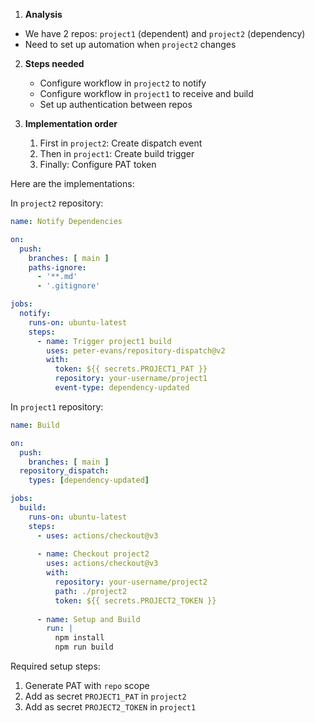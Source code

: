1. **Analysis**
- We have 2 repos: `project1` (dependent) and `project2` (dependency)
- Need to set up automation when `project2` changes
  
2. **Steps needed**
   - Configure workflow in `project2` to notify
   - Configure workflow in `project1` to receive and build
   - Set up authentication between repos

3. **Implementation order**
   1. First in `project2`: Create dispatch event
   2. Then in `project1`: Create build trigger
   3. Finally: Configure PAT token

Here are the implementations:

In `project2` repository:

```yaml
name: Notify Dependencies

on:
  push:
    branches: [ main ]
    paths-ignore:
      - '**.md'
      - '.gitignore'

jobs:
  notify:
    runs-on: ubuntu-latest
    steps:
      - name: Trigger project1 build
        uses: peter-evans/repository-dispatch@v2
        with:
          token: ${{ secrets.PROJECT1_PAT }}
          repository: your-username/project1
          event-type: dependency-updated
```

In `project1` repository:

```yaml
name: Build

on:
  push:
    branches: [ main ]
  repository_dispatch:
    types: [dependency-updated]

jobs:
  build:
    runs-on: ubuntu-latest
    steps:
      - uses: actions/checkout@v3
      
      - name: Checkout project2
        uses: actions/checkout@v3
        with:
          repository: your-username/project2
          path: ./project2
          token: ${{ secrets.PROJECT2_TOKEN }}
      
      - name: Setup and Build
        run: |
          npm install
          npm run build
```

Required setup steps:
1. Generate PAT with `repo` scope
2. Add as secret `PROJECT1_PAT` in `project2`
3. Add as secret `PROJECT2_TOKEN` in `project1`
